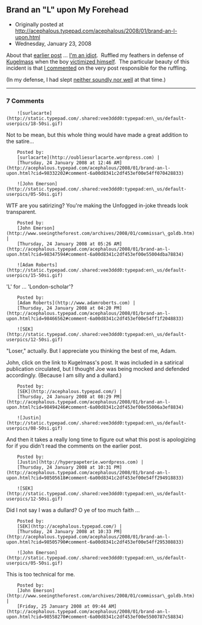 ## Brand an "L" upon My Forehead

 * Originally posted at http://acephalous.typepad.com/acephalous/2008/01/brand-an-l-upon.html
 * Wednesday, January 23, 2008



About that [earlier post](http://acephalous.typepad.com/acephalous/2008/01/notes-for-futur.html) ... [I'm an idiot](http://acephalous.typepad.com/acephalous/2008/01/notes-for-futur.html#comment-98322044).  Ruffled my feathers in defense of [Kugelmass](http://kugelmass.wordpress.com/) when the boy [victimized himself](http://kugelmass.wordpress.com/2008/01/05/parodying-academic-blogging/).  The particular beauty of this incident is that [I commented](http://kugelmass.wordpress.com/2008/01/05/parodying-academic-blogging/#comment-19348) on the very post responsible for the ruffling.

(In my defense, I had slept [neither soundly nor well](http://acephalous.typepad.com/acephalous/2008/01/rachel-kaufman.html) at that time.)

		

* * *

### 7 Comments 

		

                
[]()

	

		![surlacarte](http://static.typepad.com/.shared:vee3ddd0:typepad:en\_us/default-userpics/18-50si.gif)
	

	

		

Not to be mean, but this whole thing would have made a great addition to the satire...

	

		Posted by:
		[surlacarte](http://oubliesurlacarte.wordpress.com) |
		[Thursday, 24 January 2008 at 12:46 AM](http://acephalous.typepad.com/acephalous/2008/01/brand-an-l-upon.html?cid=98332202#comment-6a00d8341c2df453ef00e54ff070428833)

[]()

	

		![John Emerson](http://static.typepad.com/.shared:vee3ddd0:typepad:en\_us/default-userpics/05-50si.gif)
	

	

		

WTF are you satirizing? You're making the Unfogged in-joke threads look transparent.

	

		Posted by:
		[John Emerson](http://www.seeingtheforest.com/archives/2008/01/commissar\_goldb.htm) |
		[Thursday, 24 January 2008 at 05:26 AM](http://acephalous.typepad.com/acephalous/2008/01/brand-an-l-upon.html?cid=98347594#comment-6a00d8341c2df453ef00e55004dba78834)

[]()

	

		![Adam Roberts](http://static.typepad.com/.shared:vee3ddd0:typepad:en\_us/default-userpics/15-50si.gif)
	

	

		

'L' for ... 'London-scholar'?

	

		Posted by:
		[Adam Roberts](http://www.adamroberts.com) |
		[Thursday, 24 January 2008 at 04:20 PM](http://acephalous.typepad.com/acephalous/2008/01/brand-an-l-upon.html?cid=98466562#comment-6a00d8341c2df453ef00e54ff1f2048833)

[]()

	

		![SEK](http://static.typepad.com/.shared:vee3ddd0:typepad:en\_us/default-userpics/12-50si.gif)
	

	

		

"Loser," actually.  But I appreciate you thinking the best of me, Adam.

John, click on the link to Kugelmass's post.  It was included in a satirical publication circulated, but I thought Joe was being mocked and defended accordingly.  (Because I am silly and a dullard.)

	

		Posted by:
		[SEK](http://acephalous.typepad.com/) |
		[Thursday, 24 January 2008 at 08:29 PM](http://acephalous.typepad.com/acephalous/2008/01/brand-an-l-upon.html?cid=98494246#comment-6a00d8341c2df453ef00e55006a3ef8834)

[]()

	

		![Justin](http://static.typepad.com/.shared:vee3ddd0:typepad:en\_us/default-userpics/08-50si.gif)
	

	

		

And then it takes a really long time to figure out what this post is apologizing for if you didn't read the comments on the earlier post.  

	

		Posted by:
		[Justin](http://hyperpapeterie.wordpress.com) |
		[Thursday, 24 January 2008 at 10:31 PM](http://acephalous.typepad.com/acephalous/2008/01/brand-an-l-upon.html?cid=98505618#comment-6a00d8341c2df453ef00e54ff294918833)

[]()

	

		![SEK](http://static.typepad.com/.shared:vee3ddd0:typepad:en\_us/default-userpics/12-50si.gif)
	

	

		

Did I not say I was a dullard?  O ye of too much faith ...

	

		Posted by:
		[SEK](http://acephalous.typepad.com/) |
		[Thursday, 24 January 2008 at 10:33 PM](http://acephalous.typepad.com/acephalous/2008/01/brand-an-l-upon.html?cid=98505790#comment-6a00d8341c2df453ef00e54ff295308833)

[]()

	

		![John Emerson](http://static.typepad.com/.shared:vee3ddd0:typepad:en\_us/default-userpics/05-50si.gif)
	

	

		

This is too technical for me.

	

		Posted by:
		[John Emerson](http://www.seeingtheforest.com/archives/2008/01/commissar\_goldb.htm) |
		[Friday, 25 January 2008 at 09:44 AM](http://acephalous.typepad.com/acephalous/2008/01/brand-an-l-upon.html?cid=98558270#comment-6a00d8341c2df453ef00e5500787c58834)

		

        
